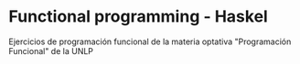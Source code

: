# Functional programming - Haskel
Ejercicios de programación funcional de la materia optativa "Programación Funcional" de la UNLP
